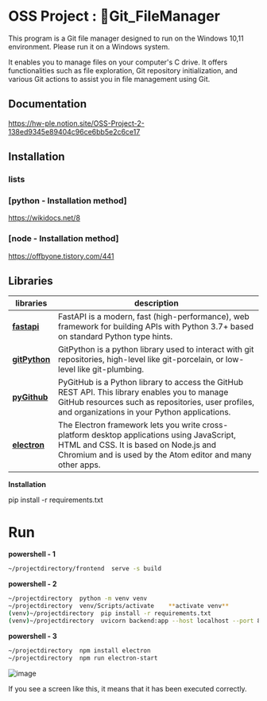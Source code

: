 # OSS Project : 📁Git_FileManager

This program is a Git file manager designed to run on the Windows 10,11 environment. 
Please run it on a Windows system.

It enables you to manage files on your computer's C drive. 
It offers functionalities such as file exploration, Git repository initialization, and various Git actions to assist you in file management using Git.

## Documentation
https://hw-ple.notion.site/OSS-Project-2-138ed9345e89404c96ce6bb5e2c6ce17

## Installation

### lists

### [python - Installation method] 
https://wikidocs.net/8

### [node - Installation method] 
https://offbyone.tistory.com/441


 ## Libraries
 
 |libraries|description|
 |---|-----|
 |[**fastapi**](https://fastapi.tiangolo.com/ko/)|FastAPI is a modern, fast (high-performance), web framework for building APIs with Python 3.7+ based on standard Python type hints.|
 |[**gitPython**](https://gitpython.readthedocs.io/en/stable/)|GitPython is a python library used to interact with git repositories, high-level like git-porcelain, or low-level like git-plumbing.|
 |[**pyGithub**](https://github.com/PyGithub/PyGithub)|PyGitHub is a Python library to access the GitHub REST API. This library enables you to manage GitHub resources such as repositories, user profiles, and organizations in your Python applications.|
 |[**electron**](https://github.com/electron/electron)|The Electron framework lets you write cross-platform desktop applications using JavaScript, HTML and CSS. It is based on Node.js and Chromium and is used by the Atom editor and many other apps.|
 

**Installation**

pip install -r requirements.txt



# Run
**powershell - 1**
```bash
~/projectdirectory/frontend  serve -s build
```

**powershell - 2**
```bash
~/projectdirectory  python -m venv venv 
~/projectdirectory  venv/Scripts/activate    **activate venv**
(venv)~/projectdirectory  pip install -r requirements.txt
(venv)~/projectdirectory  uvicorn backend:app --host localhost --port 8000    ** after serve -s build**
```

**powershell - 3**
```bash
~/projectdirectory  npm install electron
~/projectdirectory  npm run electron-start
```




![image](https://github.com/Hyeple/Git_filemanager/assets/102994654/dbe7ad0a-b154-41d4-b6d7-9ba869c1f55d)

If you see a screen like this, it means that it has been executed correctly.
